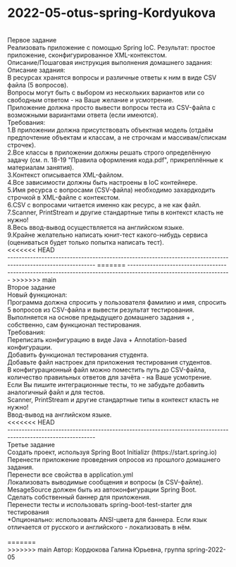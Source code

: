 # 2022-05-otus-spring-Kordyukova
<br>
Первое задание
<br>
Реализовать приложение с помощью Spring IoC. Результат: простое приложение, сконфигурированное XML-контекстом.
<br>
Описание/Пошаговая инструкция выполнения домашнего задания:
<br>
Описание задания:
<br>
В ресурсах хранятся вопросы и различные ответы к ним в виде CSV файла (5 вопросов).
<br>
Вопросы могут быть с выбором из нескольких вариантов или со свободным ответом - на Ваше желание и усмотрение.
<br>
Приложение должна просто вывести вопросы теста из CSV-файла с возможными вариантами ответа (если имеются).
<br>
Требования:
<br>
1.В приложении должна присутствовать объектная модель (отдаём предпочтение объектам и классам, а не строчкам и массивам/спискам строчек).
<br>
2.Все классы в приложении должны решать строго определённую задачу (см. п. 18-19 "Правила оформления кода.pdf", прикреплённые к материалам занятия).
<br> 
3.Контекст описывается XML-файлом.
<br> 
4.Все зависимости должны быть настроены в IoC контейнере.
<br> 
5.Имя ресурса с вопросами (CSV-файла) необходимо захардкодить строчкой в XML-файле с контекстом.
<br> 
6.CSV с вопросами читается именно как ресурс, а не как файл.
<br> 
7.Scanner, PrintStream и другие стандартные типы в контекст класть не нужно!
<br> 
8.Весь ввод-вывод осуществляется на английском языке.
<br> 
9.Крайне желательно написать юнит-тест какого-нибудь сервиса (оцениваться будет только попытка написать тест).
<br>
<<<<<<< HEAD
<br>
-------------------------------------------------------------------------------------------------------------
=======
------------------------------------------------------------------------------------------------------------------
>>>>>>> main
<br>
Второе задание
<br>
Новый функционал:
<br>
Программа должна спросить у пользователя фамилию и имя, спросить 5 вопросов из CSV-файла и вывести результат тестирования.
<br>
Выполняется на основе предыдущего домашнего задания + , собственно, сам функционал тестирования.
<br>
Требования:
<br>
Переписать конфигурацию в виде Java + Annotation-based конфигурации.
<br>
Добавить функционал тестирования студента.
<br>
Добавьте файл настроек для приложения тестирования студентов.
<br>
В конфигурационный файл можно поместить путь до CSV-файла, количество правильных ответов для зачёта - на Ваше усмотрение.
<br>
Если Вы пишите интеграционные тесты, то не забудьте добавить аналогичный файл и для тестов.
<br>
Scanner, PrintStream и другие стандартные типы в контекст класть не нужно!
<br>
Ввод-вывод на английском языке.
<br>
<<<<<<< HEAD
<br>
-------------------------------------------------------------------------------------------------------------
<br>
Третье задание
<br>
Создать проект, используя Spring Boot Initializr (https://start.spring.io)
<br>
Перенести приложение проведения опросов из прошлого домашнего задания.
<br>
Перенести все свойства в application.yml
<br>
Локализовать выводимые сообщения и вопросы (в CSV-файле). MesageSource должен быть из автоконфигурации Spring Boot.
<br>
Сделать собственный баннер для приложения.
<br>
Перенести тесты и использовать spring-boot-test-starter для тестирования
<br>
*Опционально:
использовать ANSI-цвета для баннера. Если язык отличается от русского и английского - локализовать в нём.
<br>
<br>
=======
<br> 
>>>>>>> main
Автор: Кордюкова Галина Юрьевна, группа spring-2022-05
